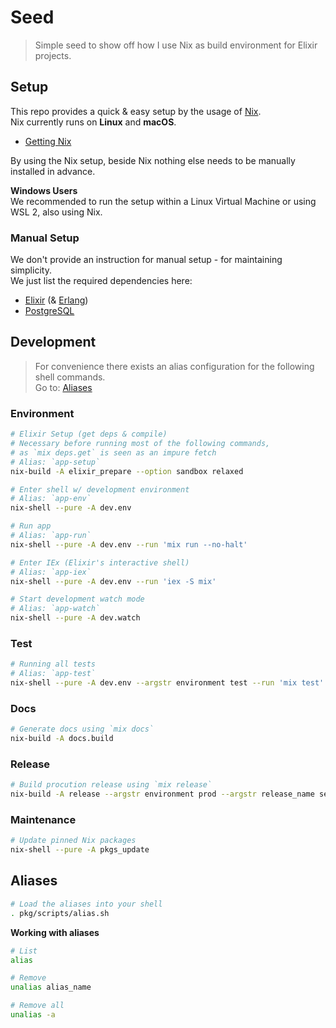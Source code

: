 # Seed

> Simple seed to show off how I use Nix as build environment for Elixir projects.

## Setup

This repo provides a quick & easy setup by the usage of [Nix](https://nixos.org/nix/about.html).  
Nix currently runs on **Linux** and **macOS**.

- [Getting Nix](https://nixos.org/nix/download.html)

By using the Nix setup, beside Nix nothing else needs to be manually installed in advance.

**Windows Users**  
We recommended to run the setup within a Linux Virtual Machine or using WSL 2, also using Nix.

### Manual Setup

We don't provide an instruction for manual setup - for maintaining simplicity.  
We just list the required dependencies here:

- [Elixir](https://elixir-lang.org) (& [Erlang](https://www.erlang.org))
- [PostgreSQL](https://www.postgresql.org)

## Development

> For convenience there exists an alias configuration for the following shell commands.  
> Go to: [Aliases](#aliases)

### Environment

```sh
# Elixir Setup (get deps & compile)
# Necessary before running most of the following commands,
# as `mix deps.get` is seen as an impure fetch
# Alias: `app-setup`
nix-build -A elixir_prepare --option sandbox relaxed

# Enter shell w/ development environment
# Alias: `app-env`
nix-shell --pure -A dev.env

# Run app
# Alias: `app-run`
nix-shell --pure -A dev.env --run 'mix run --no-halt'

# Enter IEx (Elixir's interactive shell)
# Alias: `app-iex`
nix-shell --pure -A dev.env --run 'iex -S mix'

# Start development watch mode
# Alias: `app-watch`
nix-shell --pure -A dev.watch
```

### Test

```sh
# Running all tests
# Alias: `app-test`
nix-shell --pure -A dev.env --argstr environment test --run 'mix test'
```

### Docs

```sh
# Generate docs using `mix docs`
nix-build -A docs.build
```

### Release

```sh
# Build procution release using `mix release`
nix-build -A release --argstr environment prod --argstr release_name seed
```

### Maintenance

```sh
# Update pinned Nix packages
nix-shell --pure -A pkgs_update
```

## Aliases

```sh
# Load the aliases into your shell
. pkg/scripts/alias.sh
```
**Working with aliases**
```sh
# List
alias

# Remove
unalias alias_name

# Remove all
unalias -a
```
